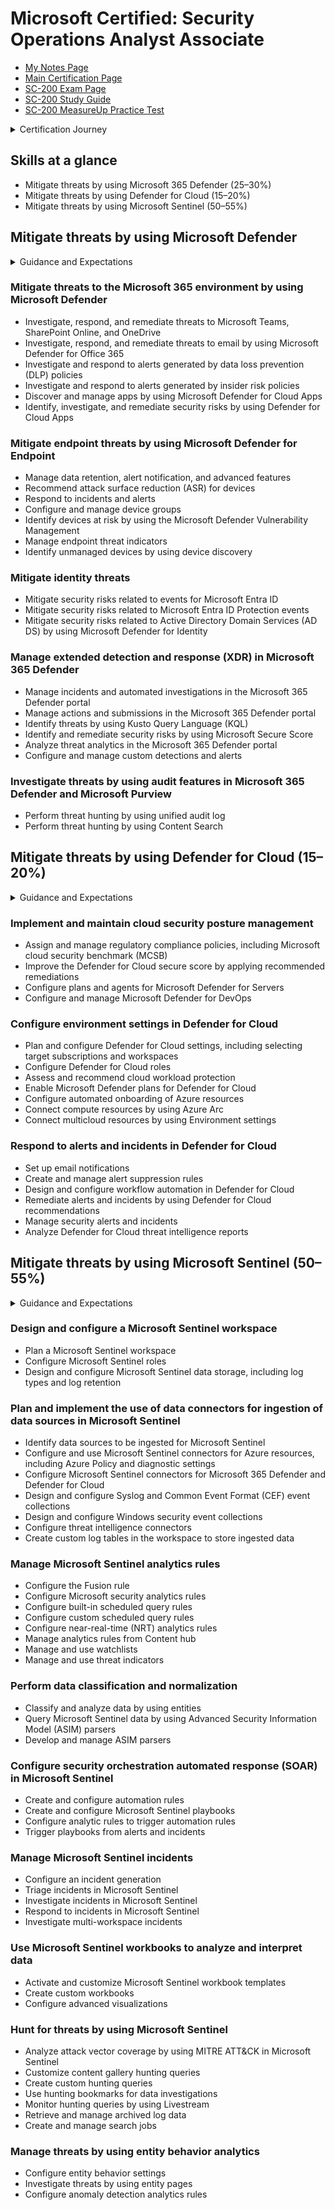 # Microsoft Certified: Security Operations Analyst Associate

- [My Notes Page](/topics/technologies/microsoft_defender/defender.md)
- [Main Certification Page](https://learn.microsoft.com/en-us/credentials/certifications/security-operations-analyst/)
- [SC-200 Exam Page](https://learn.microsoft.com/en-us/credentials/certifications/exams/sc-200/)
- [SC-200 Study Guide](https://learn.microsoft.com/en-us/credentials/certifications/resources/study-guides/sc-200)
- [SC-200 MeasureUp Practice Test](https://www.measureup.com/microsoft-practice-test-sc-200-microsoft-security-operations-analyst.html)

<details><summary>Certification Journey</summary>
<img src='img/20231206-110641.png' width=800px>
</details>

## Skills at a glance

- Mitigate threats by using Microsoft 365 Defender (25–30%)
- Mitigate threats by using Defender for Cloud (15–20%)
- Mitigate threats by using Microsoft Sentinel (50–55%)

## Mitigate threats by using Microsoft Defender

<details> <summary>Guidance and Expectations</summary>
<br>

The following slides were taken from [Preparing for SC-200 - Mitigate threats using Microsoft 365 Defender](https://learn.microsoft.com/en-us/shows/exam-readiness-zone/preparing-for-sc-200-mitigate-threats-using-microsoft-365-defender-1-of-3).

<img src='img/20231209-110923.png' width=600px>

Understand the process involved with Automated Investigation and Response (AIR). See [Automated Investigation and Response](https://learn.microsoft.com/en-us/microsoft-365/security/office-365-security/air-about?view=o365-worldwide).

<img src='img/20231211-111149.png' width=700px>

Understand all the components in the Investigation graph. See [Threat Investigation and Response](https://learn.microsoft.com/en-us/microsoft-365/security/office-365-security/office-365-ti?view=o365-worldwide).  Know the things that can be done when something is detected.

<img src='img/20231215-111540.png' width=700px>

See [Investigate DLP alerts with Microsoft Defender XDR](https://learn.microsoft.com/en-us/microsoft-365/security/defender/dlp-investigate-alerts-defender?view=o365-worldwide).

<img src='img/20231229-112916.png' width=700px>

<img src='img/20231231-113150.png' width=700px>

<img src='img/20231233-113314.png' width=700px>

<img src='img/20231234-113409.png' width=800px>

In Defender for Endpoint, pay attention to the Live Response feature.

<img src='img/20231235-113519.png' width=700px>

In Defender for Endpoint, know all the ways to onboard and offboard a device.

<img src='img/20231236-113611.png' width=700px>

<img src='img/20231237-113703.png' width=700px>

Know how to manage device groups in terms auto remediation.

<img src='img/20231238-113809.png' width=700px>

Know the Threat and Vulnerability Management (TVM) solution.

<img src='img/20231239-113934.png' width=700px>

Know how to use KQL to perform hunting.

<img src='img/20231241-114105.png' width=700px>

Know Entra Identity Protection.

<img src='img/20231242-114204.png' width=700px>

Know this workflow.

<img src='img/20231244-114435.png' width=700px>

<img src='img/20231243-114358.png' width=700px>

<img src='img/20231234-143404.png' width=700px>

Understand the two tabs in Action Center.

<img src='img/20231235-143510.png' width=700px>

<img src='img/20231235-143545.png' width=700px>

Understand what makes up and what you can do to improve secure score.

<img src='img/20231250-145020.png' width=700px>

<img src='img/20231250-145045.png' width=700px>

<img src='img/20231251-145137.png' width=700px>

<img src='img/20231252-145236.png' width=700px>

</details>

### Mitigate threats to the Microsoft 365 environment by using Microsoft Defender

- Investigate, respond, and remediate threats to Microsoft Teams, SharePoint Online, and OneDrive
- Investigate, respond, and remediate threats to email by using Microsoft Defender for Office 365
- Investigate and respond to alerts generated by data loss prevention (DLP) policies
- Investigate and respond to alerts generated by insider risk policies
- Discover and manage apps by using Microsoft Defender for Cloud Apps
- Identify, investigate, and remediate security risks by using Defender for Cloud Apps

### Mitigate endpoint threats by using Microsoft Defender for Endpoint

- Manage data retention, alert notification, and advanced features
- Recommend attack surface reduction (ASR) for devices
- Respond to incidents and alerts
- Configure and manage device groups
- Identify devices at risk by using the Microsoft Defender Vulnerability Management
- Manage endpoint threat indicators
- Identify unmanaged devices by using device discovery

### Mitigate identity threats

- Mitigate security risks related to events for Microsoft Entra ID
- Mitigate security risks related to Microsoft Entra ID Protection events
- Mitigate security risks related to Active Directory Domain Services (AD DS) by using Microsoft Defender for Identity

### Manage extended detection and response (XDR) in Microsoft 365 Defender

- Manage incidents and automated investigations in the Microsoft 365 Defender portal
- Manage actions and submissions in the Microsoft 365 Defender portal
- Identify threats by using Kusto Query Language (KQL)
- Identify and remediate security risks by using Microsoft Secure Score
- Analyze threat analytics in the Microsoft 365 Defender portal
- Configure and manage custom detections and alerts

### Investigate threats by using audit features in Microsoft 365 Defender and Microsoft Purview

- Perform threat hunting by using unified audit log
- Perform threat hunting by using Content Search

## Mitigate threats by using Defender for Cloud (15–20%)

<details> <summary>Guidance and Expectations</summary>
<br>

The following slides were taken from [Preparing for SC-200 - Mitigate threats using Microsoft 365 Defender for Cloud](https://learn.microsoft.com/en-us/shows/exam-readiness-zone/preparing-for-sc-200-mitigate-threats-using-microsoft-365-defender-for-cloud-2-of-3).

<img src='img/20231259-145956.png' width=700px>

<img src='img/20231200-150042.png' width=700px>

Role-based access control is a rich area for the exam.

<img src='img/20231202-150213.png' width=700px>

<img src='img/20231203-150309.png' width=700px>

<img src='img/20231203-150330.png' width=700px>

<img src='img/20231204-150454.png' width=700px>

<img src='img/20231206-150605.png' width=700px>

<img src='img/20231206-150657.png' width=700px>

<img src='img/20231207-150750.png' width=700px>

<img src='img/20231208-150840.png' width=700px>

Azure Arc is key to understand for the exam.

<img src='img/20231209-150948.png' width=700px>

<img src='img/20231210-151056.png' width=700px>

<img src='img/20231211-151139.png' width=700px>

<img src='img/20231212-151217.png' width=700px>

<img src='img/20231213-151326.png' width=700px>

Know LogicApps for automating workflow.

<img src='img/20231214-151412.png' width=700px>

LogicApps lead to remediations.

<img src='img/20231214-151444.png' width=700px>

Know the severity levels.

<img src='img/20231215-151538.png' width=700px>

Know where to look for the report.

<img src='img/20231216-151641.png' width=700px>

<img src='img/20231217-151758.png' width=700px>

<img src='img/20231219-151938.png' width=700px>

</details>

### Implement and maintain cloud security posture management

- Assign and manage regulatory compliance policies, including Microsoft cloud security benchmark (MCSB)
- Improve the Defender for Cloud secure score by applying recommended remediations
- Configure plans and agents for Microsoft Defender for Servers
- Configure and manage Microsoft Defender for DevOps

### Configure environment settings in Defender for Cloud

- Plan and configure Defender for Cloud settings, including selecting target subscriptions and workspaces
- Configure Defender for Cloud roles
- Assess and recommend cloud workload protection
- Enable Microsoft Defender plans for Defender for Cloud
- Configure automated onboarding of Azure resources
- Connect compute resources by using Azure Arc
- Connect multicloud resources by using Environment settings

### Respond to alerts and incidents in Defender for Cloud

- Set up email notifications
- Create and manage alert suppression rules
- Design and configure workflow automation in Defender for Cloud
- Remediate alerts and incidents by using Defender for Cloud recommendations
- Manage security alerts and incidents
- Analyze Defender for Cloud threat intelligence reports

## Mitigate threats by using Microsoft Sentinel (50–55%)

<details> <summary>Guidance and Expectations</summary>
<br>

The following slides were taken from [Preparing for SC-200 - Mitigate threats using Microsoft Sentinel](https://learn.microsoft.com/en-us/shows/exam-readiness-zone/preparing-for-sc-200-mitigate-threats-using-microsoft-sentinel-3-of-3).

<img src='img/20231252-155207.png' width=700px>

Know why you would have multiple workspaces.

<img src='img/20231252-155259.png' width=700px>

<img src='img/20231253-155344.png' width=700px>

Know the default values and how to set them.

<img src='img/20231254-155427.png' width=700px>

<img src='img/20231255-155517.png' width=700px>

<img src='img/20231256-155622.png' width=700px>

<img src='img/20231257-155733.png' width=700px>

<img src='img/20231258-155835.png' width=700px>

<img src='img/20231259-155924.png' width=700px>

Know the core connectors for Sentinel.

<img src='img/20231205-050518.png' width=700px>

Know how to configure the Linux agent.

<img src='img/20231206-050624.png' width=700px>

Know how to use on-prem-based and cloud-based forwarders.

<img src='img/20231206-050657.png' width=700px>

<img src='img/20231207-050754.png' width=700px>

<img src='img/20231209-050937.png' width=700px>

Know the 6 types of analytics rules.

<img src='img/20231211-051121.png' width=700px>

<img src='img/20231213-051307.png' width=700px>

Get familiar w/ foundational structure of existing queries.

<img src='img/20231214-051420.png' width=700px>

<img src='img/20231215-051532.png' width=700px>

<img src='img/20231216-051619.png' width=700px>

<img src='img/20231217-051739.png' width=700px>

<img src='img/20231219-051927.png' width=700px>

Understand how parsers map data into normalized data.

<img src='img/20231226-052610.png' width=700px>

<img src='img/20231227-052727.png' width=700px>

<img src='img/20231228-052828.png' width=700px>

<img src='img/20231229-052925.png' width=700px>

<img src='img/20231232-053222.png' width=700px>

<img src='img/20231227-062753.png' width=700px>

<img src='img/20231228-062854.png' width=700px>

<img src='img/20231229-062931.png' width=700px>

<img src='img/20231231-063106.png' width=700px>

<img src='img/20231233-063303.png' width=700px>

<img src='img/20231233-063331.png' width=700px>

Know how to assign ownership of an incident.

<img src='img/20231234-063451.png' width=700px>

<img src='img/20231235-063551.png' width=700px>

<img src='img/20231240-064019.png' width=700px>

<img src='img/20231241-064122.png' width=700px>

<img src='img/20231242-064236.png' width=700px>

<img src='img/20231243-064347.png' width=700px>

<img src='img/20231244-064444.png' width=700px>

<img src='img/20231245-064520.png' width=700px>

<img src='img/20231246-064629.png' width=700px>

<img src='img/20231247-064752.png' width=700px>

<img src='img/20231248-064854.png' width=700px>

<img src='img/20231250-065025.png' width=700px>

<img src='img/20231251-065114.png' width=700px>

<img src='img/20231252-065211.png' width=700px>

<img src='img/20231253-065308.png' width=700px>

<img src='img/20231254-065413.png' width=700px>

<img src='img/20231258-065834.png' width=700px>

<img src='img/20231259-065904.png' width=700px>




</details>

### Design and configure a Microsoft Sentinel workspace

- Plan a Microsoft Sentinel workspace
- Configure Microsoft Sentinel roles
- Design and configure Microsoft Sentinel data storage, including log types and log retention

### Plan and implement the use of data connectors for ingestion of data sources in Microsoft Sentinel

- Identify data sources to be ingested for Microsoft Sentinel
- Configure and use Microsoft Sentinel connectors for Azure resources, including Azure Policy and diagnostic settings
- Configure Microsoft Sentinel connectors for Microsoft 365 Defender and Defender for Cloud
- Design and configure Syslog and Common Event Format (CEF) event collections
- Design and configure Windows security event collections
- Configure threat intelligence connectors
- Create custom log tables in the workspace to store ingested data

### Manage Microsoft Sentinel analytics rules

- Configure the Fusion rule
- Configure Microsoft security analytics rules
- Configure built-in scheduled query rules
- Configure custom scheduled query rules
- Configure near-real-time (NRT) analytics rules
- Manage analytics rules from Content hub
- Manage and use watchlists
- Manage and use threat indicators

### Perform data classification and normalization

- Classify and analyze data by using entities
- Query Microsoft Sentinel data by using Advanced Security Information Model (ASIM) parsers
- Develop and manage ASIM parsers

### Configure security orchestration automated response (SOAR) in Microsoft Sentinel

- Create and configure automation rules
- Create and configure Microsoft Sentinel playbooks
- Configure analytic rules to trigger automation rules
- Trigger playbooks from alerts and incidents

### Manage Microsoft Sentinel incidents

- Configure an incident generation
- Triage incidents in Microsoft Sentinel
- Investigate incidents in Microsoft Sentinel
- Respond to incidents in Microsoft Sentinel
- Investigate multi-workspace incidents

### Use Microsoft Sentinel workbooks to analyze and interpret data

- Activate and customize Microsoft Sentinel workbook templates
- Create custom workbooks
- Configure advanced visualizations

### Hunt for threats by using Microsoft Sentinel

- Analyze attack vector coverage by using MITRE ATT&CK in Microsoft Sentinel
- Customize content gallery hunting queries
- Create custom hunting queries
- Use hunting bookmarks for data investigations
- Monitor hunting queries by using Livestream
- Retrieve and manage archived log data
- Create and manage search jobs

### Manage threats by using entity behavior analytics

- Configure entity behavior settings
- Investigate threats by using entity pages
- Configure anomaly detection analytics rules
